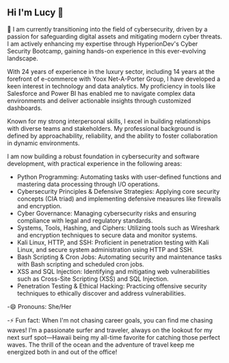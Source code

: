 ## Hi I'm Lucy 👋

🌱 I am currently transitioning into the field of cybersecurity, driven by a passion for safeguarding digital assets and mitigating modern cyber threats. I am actively enhancing my expertise through HyperionDev's Cyber Security Bootcamp, gaining hands-on experience in this ever-evolving landscape.

With 24 years of experience in the luxury sector, including 14 years at the forefront of e-commerce with Yoox Net-A-Porter Group, I have developed a keen interest in technology and data analytics. My proficiency in tools like Salesforce and Power BI has enabled me to navigate complex data environments and deliver actionable insights through customized dashboards.

Known for my strong interpersonal skills, I excel in building relationships with diverse teams and stakeholders. My professional background is defined by approachability, reliability, and the ability to foster collaboration in dynamic environments.

I am now building a robust foundation in cybersecurity and software development, with practical experience in the following areas:

* Python Programming: Automating tasks with user-defined functions and mastering data processing through I/O operations.
* Cybersecurity Principles & Defensive Strategies: Applying core security concepts (CIA triad) and implementing defensive measures like firewalls and encryption.
* Cyber Governance: Managing cybersecurity risks and ensuring compliance with legal and regulatory standards.
* Systems, Tools, Hashing, and Ciphers: Utilizing tools such as Wireshark and encryption techniques to secure data and monitor systems.
* Kali Linux, HTTP, and SSH: Proficient in penetration testing with Kali Linux, and secure system administration using HTTP and SSH.
* Bash Scripting & Cron Jobs: Automating security and maintenance tasks with Bash scripting and scheduled cron jobs.
* XSS and SQL Injection: Identifying and mitigating web vulnerabilities such as Cross-Site Scripting (XSS) and SQL Injection.
* Penetration Testing & Ethical Hacking: Practicing offensive security techniques to ethically discover and address vulnerabilities.

-😄 Pronouns: She/Her

-⚡ Fun fact: When I'm not chasing career goals, you can find me chasing waves! I’m a passionate surfer and traveler, always on the lookout for my next surf spot—Hawaii being my all-time favorite for catching those perfect waves. The thrill of the ocean and the adventure of travel keep me energized both in and out of the office!

